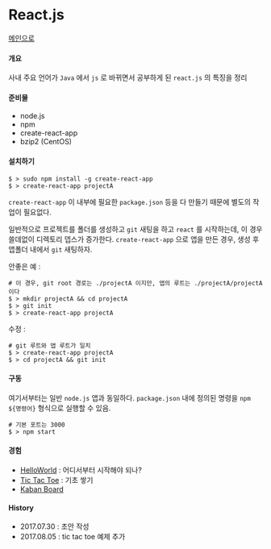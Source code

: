 # React.js

[메인으로](https://github.com/juneyoung/DEV-INFOS)

#### 개요

사내 주요 언어가 `Java` 에서 `js` 로 바뀌면서 공부하게 된 `react.js` 의 특징을 정리

#### 준비물
- node.js
- npm
- create-react-app
- bzip2 (CentOS) 

#### 설치하기

```
$ > sudo npm install -g create-react-app
$ > create-react-app projectA
```
 `create-react-app` 이 내부에 필요한 `package.json` 등을 다 만들기 때문에 별도의 작업이 필요없다.

 일반적으로 프로젝트를 폴더를 생성하고 `git` 새팅을 하고 `react` 를 시작하는데, 이 경우 쓸데없이 디렉토리 뎁스가 증가한다. `create-react-app` 으로 앱을 만든 경우, 생성 후 앱폴더 내에서 `git` 새팅하자.
 
 안좋은 예 :
 ```
 # 이 경우, git root 경로는 ./projectA 이지만, 앱의 루트는 ./projectA/projectA 이다
 $ > mkdir projectA && cd projectA
 $ > git init
 $ > create-react-app projectA
 ```
 수정 :
 ```
 # git 루트와 앱 루트가 일치
 $ > create-react-app projectA
 $ > cd projectA && git init
 ```
#### 구동
 여기서부터는 일반 `node.js` 앱과 동일하다. `package.json` 내에 정의된 명령을 `npm ${명령어}` 형식으로 실행할 수 있음.
 ```
 # 기본 포트는 3000
 $ > npm start 
 ```
 
 #### 경험
 - [HelloWorld](https://github.com/juneyoung/DEV-INFOS/blob/master/reactjs/experience/hello-react.md) : 어디서부터 시작해야 되나?
 - [Tic Tac Toe](https://github.com/juneyoung/DEV-INFOS/blob/master/reactjs/experience/tic-tac-toe.md) : 기초 쌓기
 - [Kaban Board](https://github.com/juneyoung/DEV-INFOS/blob/master/reactjs/experience/kanban.md)
 
 #### History
 - 2017.07.30 : 초안 작성
 - 2017.08.05 : tic tac toe 예제 추가

